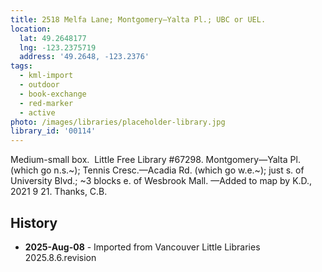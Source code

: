 ```yaml
---
title: 2518 Melfa Lane; Montgomery—Yalta Pl.; UBC or UEL.
location:
  lat: 49.2648177
  lng: -123.2375719
  address: '49.2648, -123.2376'
tags:
  - kml-import
  - outdoor
  - book-exchange
  - red-marker
  - active
photo: /images/libraries/placeholder-library.jpg
library_id: '00114'
---
```

Medium-small box.  Little Free Library #67298.
Montgomery—Yalta Pl. (which go n.s.~); Tennis Cresc.—Acadia Rd. (which go w.e.~); just s. of University Blvd.; ~3 blocks e. of Wesbrook Mall.
—Added to map by K.D., 2021 9 21. Thanks, C.B.

## History
- **2025-Aug-08** - Imported from Vancouver Little Libraries 2025.8.6.revision
